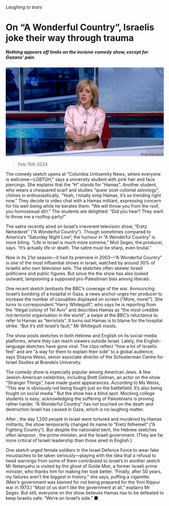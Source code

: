 ###### Laughing to tears

# On “A Wonderful Country”, Israelis joke their way through trauma 

##### Nothing appears off limits on the incisive comedy show, except for Gazans’ pain 

![image](images/20240217_CUP502.jpg) 

> Feb 15th 2024 

The comedy sketch opens at “Columbia Untisemity News, where everyone is welcome—LGBTQH,” says a university student with pink hair and face piercings. She explains that the “H” stands for “Hamas”. Another student, who wears a chequered  scarf and studies “queer post-colonial astrology”, chimes in enthusiastically. “Yeah, I totally simp Hamas, it’s so trending right now.” They decide to video chat with a Hamas militant, expressing concern for his well-being while he berates them: “We will throw you from the roof, you homosexual dirt.” The students are delighted. “Did you hear? They want to throw me a rooftop party!”

The satire recently aired on Israel’s irreverent television show, “Eretz Nehederet” (“A Wonderful Country”). Though sometimes compared to America’s “Saturday Night Live”, the humour in “A Wonderful Country” is more biting. “Life in Israel is much more extreme,” Muli Segev, the producer, says. “It’s actually life or death. The satire must be sharp, even brutal.”

Now in its 21st season—it had its premiere in 2003—“A Wonderful Country” is one of the most influential shows in Israel, watched by around 30% of Israelis who own television sets. The sketches often skewer Israeli politicians and public figures. But since the  the show has also looked outward, lampooning a supposed pro-Palestinian bias among liberals . 

One recent sketch lambasts the BBC’s coverage of the war. Announcing Israel’s bombing of a hospital in Gaza, a news anchor urges her producer to increase the number of casualties displayed on screen (“More, more!”). She turns to correspondent “Harry Whiteguilt”, who says he is reporting from the “illegal colony of Tel Aviv” and describes Hamas as “the most credible not-terrorist organisation in the world”, a swipe at the BBC’s reluctance to refer to Hamas as “terrorists”. It turns out Hamas is to blame for the hospital strike. “But it’s still Israel’s fault,” Mr Whiteguilt insists. 

The show posts sketches in both Hebrew and English on its social-media platforms, where they can reach viewers outside Israel. Lately, the English-language sketches have gone viral. The clips reflect “how a lot of Israelis feel” and are “a way for them to explain their side” to a global audience, says Shayna Weiss, senior associate director of the Schusterman Centre for Israel Studies at Brandeis University. 

The comedy show is especially popular among American Jews. A few Jewish-American celebrities, including Brett Gelman, an actor on the show “Stranger Things”, have made guest appearances. According to Ms Weiss, “This war is obviously not being fought just on the battlefield. It’s also being fought on social media.” But the show has a blind spot. Mocking college students is easy; acknowledging the suffering of Palestinians is proving rather harder. “A Wonderful Country” has not touched on the death and destruction Israel has caused in Gaza, which is no laughing matter.

After , the day 1,200 people in Israel were tortured and murdered by Hamas militants, the show temporarily changed its name to “Eretz Nilhemet” (“A Fighting Country”). But despite the nationalist bent, the Hebrew sketches often lampoon , the prime minister, and the Israeli government. (They are far more critical of Israeli leadership than those aired in English.) 

One sketch urged female soldiers in the Israel Defence Force to wear fake moustaches to be taken seriously—playing with the idea that a refusal to heed warnings from some of them contributed to Israel’s In another sketch Mr Netanyahu is visited by the ghost of Golda Meir, a former Israeli prime minister, who thanks him for making her look better. “Finally, after 50 years, my failures aren’t the biggest in history,” she says, puffing a cigarette. (Meir’s government was blamed for not being prepared for the Yom Kippur war in 1973.) “Most of us don’t like the government at all,” explains Mr Segev. But still, everyone on the show believes Hamas has to be defeated to keep Israelis safe: “We’re on Israel’s side.” ■


